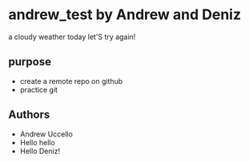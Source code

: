 # andrew_test by Andrew and Deniz
a cloudy weather today
let'S try again!

## purpose

- create a remote repo on github
- practice git

## Authors

- Andrew Uccello
- Hello hello
- Hello Deniz!